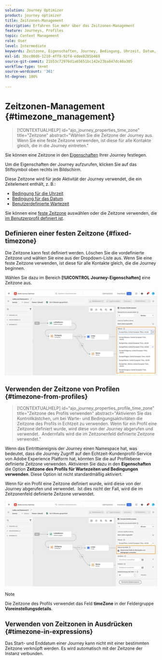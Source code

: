 ```yaml
---
solution: Journey Optimizer
product: journey optimizer
title: Zeitzonen-Management
description: Erfahren Sie mehr über das Zeitzonen-Management
feature: Journeys, Profiles
topic: Content Management
role: User
level: Intermediate
keywords: Zeitzone, Eigenschaften, Journey, Bedingung, Uhrzeit, Datum, benutzerdefiniert
exl-id: 3bcc08d6-1210-4ff9-92f4-edee8285b469
source-git-commit: 21b53c72976d1a65651bc142e23ba847dc40a305
workflow-type: tm+mt
source-wordcount: '361'
ht-degree: 100%

---
```


# Zeitzonen-Management {#timezone_management}

>[!CONTEXTUALHELP]
>id="ajo_journey_properties_time_zone"
>title="Zeitzone"
>abstract="Wählen Sie die Zeitzone der Journey aus. Wenn Sie eine feste Zeitzone verwenden, ist diese für alle Kontakte gleich, die in die Journey eintreten."


Sie können eine Zeitzone in den [Eigenschaften](../building-journeys/journey-properties.md#timezone) Ihrer Journey festlegen.

Um die Eigenschaften der Journey aufzurufen, klicken Sie auf das Stiftsymbol oben rechts im Bildschirm.

Diese Zeitzone wird für jede Aktivität der Journey verwendet, die ein Zeitelement enthält, z. B.:

* [Bedingung für die Uhrzeit](../building-journeys/condition-activity.md#time_condition)
* [Bedingung für das Datum](../building-journeys/condition-activity.md#date_condition)
* [Benutzerdefinierte Wartezeit](../building-journeys/wait-activity.md#custom)

<!--
* [Fixed date wait](../building-journeys/wait-activity.md#fixed_date)
-->

Sie können eine [feste Zeitzone](#fixed-timezone) auswählen oder die Zeitzone verwenden, die [im Benutzerprofil definiert ist](#timezone-from-profiles).

## Definieren einer festen Zeitzone {#fixed-timezone}

Die Zeitzone kann fest definiert werden. Löschen Sie die vordefinierte Zeitzone und wählen Sie eine aus der Dropdown-Liste aus. Wenn Sie eine feste Zeitzone verwenden, ist diese für alle Kontakte gleich, die die Journey beginnen.

Wählen Sie dazu im Bereich **[!UICONTROL Journey-Eigenschaften]** eine Zeitzone aus.

![](assets/journey72.png)

## Verwenden der Zeitzone von Profilen {#timezone-from-profiles}

>[!CONTEXTUALHELP]
>id="ajo_journey_properties_profile_time_zone"
>title="Zeitzone des Profils verwenden"
>abstract="Aktivieren Sie das Kontrollkästchen, um bei Warte- und Bedingungsaktivitäten die Zeitzone des Profils in Echtzeit zu verwenden. Wenn für ein Profil eine Zeitzone definiert wurde, wird diese von der Journey abgerufen und verwendet.  Andernfalls wird die im Zeitzonenfeld definierte Zeitzone verwendet."

Wenn das Eintrittsereignis der Journey einen Namespace hat, was bedeutet, dass die Journey Zugriff auf den Echtzeit-Kundenprofil-Service von Adobe Experience Platform hat, könnten Sie die auf Profilebene definierte Zeitzone verwenden. Aktivieren Sie dazu in den **Eigenschaften** die Option **Zeitzone des Profils für Wartezeiten und Bedingungen verwenden**. Diese Option ist nicht standardmäßig aktiviert.

Wenn für ein Profil eine Zeitzone definiert wurde, wird diese von der Journey abgerufen und verwendet.  Ist dies nicht der Fall, wird die im Zeitzonenfeld definierte Zeitzone verwendet.

![](assets/journey73.png)

>[!NOTE]
>
>Die Zeitzone des Profils verwendet das Feld **timeZone** in der Feldergruppe **Voreinstellungsdetails**.

## Verwenden von Zeitzonen in Ausdrücken {#timezone-in-expressions}

Das Start- und Enddatum einer Journey kann nicht mit einer bestimmten Zeitzone verknüpft werden. Es wird automatisch mit der Zeitzone der Instanz verbunden.
